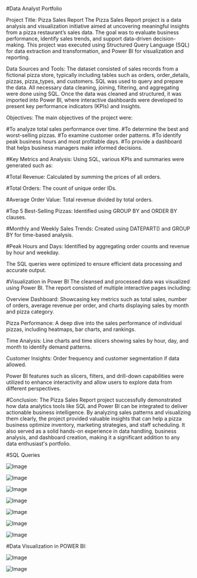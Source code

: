 #Data Analyst Portfolio

Project Title: Pizza Sales Report
The Pizza Sales Report project is a data analysis and visualization initiative aimed at uncovering meaningful insights from a pizza restaurant’s sales data. The goal was to evaluate business performance, identify sales trends, and support data-driven decision-making. This project was executed using Structured Query Language (SQL) for data extraction and transformation, and Power BI for visualization and reporting.

Data Sources and Tools:
The dataset consisted of sales records from a fictional pizza store, typically including tables such as orders, order_details, pizzas, pizza_types, and customers. SQL was used to query and prepare the data. All necessary data cleaning, joining, filtering, and aggregating were done using SQL. Once the data was cleaned and structured, it was imported into Power BI, where interactive dashboards were developed to present key performance indicators (KPIs) and insights.

Objectives:
The main objectives of the project were:

#To analyze total sales performance over time.
#To determine the best and worst-selling pizzas.
#To examine customer order patterns.
#To identify peak business hours and most profitable days.
#To provide a dashboard that helps business managers make informed decisions.

#Key Metrics and Analysis:
Using SQL, various KPIs and summaries were generated such as:

#Total Revenue: Calculated by summing the prices of all orders.

#Total Orders: The count of unique order IDs.

#Average Order Value: Total revenue divided by total orders.

#Top 5 Best-Selling Pizzas: Identified using GROUP BY and ORDER BY clauses.

#Monthly and Weekly Sales Trends: Created using DATEPART() and GROUP BY for time-based analysis.

#Peak Hours and Days: Identified by aggregating order counts and revenue by hour and weekday.

The SQL queries were optimized to ensure efficient data processing and accurate output.

#Visualization in Power BI
The cleansed and processed data was visualized using Power BI. The report consisted of multiple interactive pages including:

Overview Dashboard: Showcasing key metrics such as total sales, number of orders, average revenue per order, and charts displaying sales by month and pizza category.

Pizza Performance: A deep dive into the sales performance of individual pizzas, including heatmaps, bar charts, and rankings.

Time Analysis: Line charts and time slicers showing sales by hour, day, and month to identify demand patterns.

Customer Insights: Order frequency and customer segmentation if data allowed.

Power BI features such as slicers, filters, and drill-down capabilities were utilized to enhance interactivity and allow users to explore data from different perspectives.

#Conclusion:
The Pizza Sales Report project successfully demonstrated how data analytics tools like SQL and Power BI can be integrated to deliver actionable business intelligence. By analyzing sales patterns and visualizing them clearly, the project provided valuable insights that can help a pizza business optimize inventory, marketing strategies, and staff scheduling. It also served as a solid hands-on experience in data handling, business analysis, and dashboard creation, making it a significant addition to any data enthusiast's portfolio.

#SQL Queries

![Image](https://github.com/user-attachments/assets/adf26087-35d8-4597-9e04-c8875eb7e670)

![Image](https://github.com/user-attachments/assets/734fc892-e0af-4235-acc1-696d21b61553)

![Image](https://github.com/user-attachments/assets/3b6facdd-34b9-467e-95b8-e20a62204f0d)

![Image](https://github.com/user-attachments/assets/0f481d20-f158-48ad-8a99-36dfe7837159)

![Image](https://github.com/user-attachments/assets/a740cf86-9eca-4c74-b91e-bf31878d2033)

![Image](https://github.com/user-attachments/assets/6781448f-6294-44b3-b507-a698eafb9239)

![Image](https://github.com/user-attachments/assets/00be9989-dac0-4594-8a1d-b5fc3110b552)

#Data Visualization in POWER BI:

![Image](https://github.com/user-attachments/assets/57459fa4-ae2e-42ef-a544-0598b115e426)

![Image](https://github.com/user-attachments/assets/15167957-2c22-4390-b31d-1cf7f2abbbcb)
